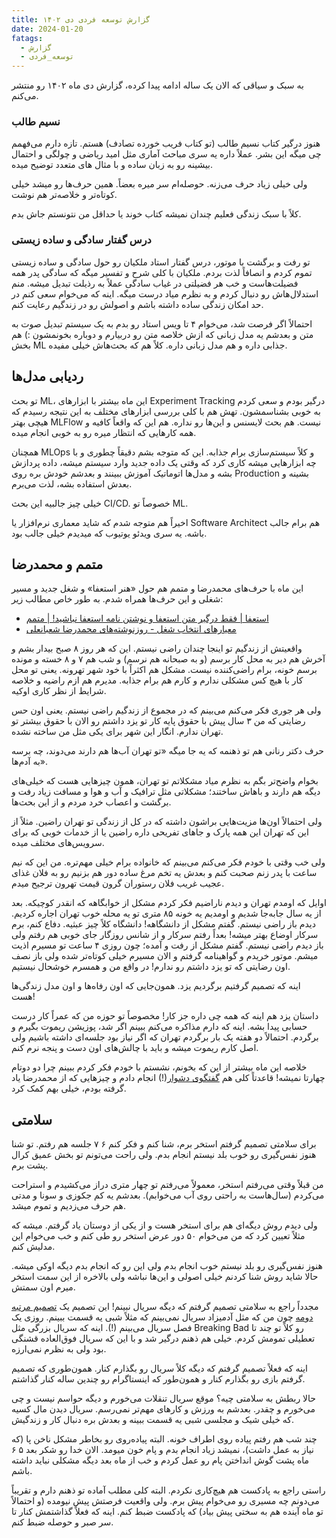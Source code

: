 ```yaml
---
title: گزارش توسعه فردی دی ۱۴۰۲
date: 2024-01-20
fatags:
  - گزارش
  - توسعه_فردی
---
```

به سبک و سیاقی که الان یک ساله ادامه پیدا کرده، گزارش دی ماه ۱۴۰۲ رو منتشر می‌کنم. 

### نسیم طالب
هنوز درگیر کتاب نسیم طالب (تو کتاب فریب خورده تصادف) هستم. تازه دارم می‌فهمم چی میگه این بشر. عملاً داره یه سری مباحث آماری مثل امید ریاضی و چولگی و احتمال بیشینه رو به زبان ساده و با مثال های متعدد توضیح میده. 

ولی خیلی زیاد حرف می‌زنه. حوصله‌ام سر میره بعضاً. همین حرف‌ها رو میشد خیلی کوتاه‌تر و خلاصه‌تر هم نوشت. 

کلاً با سبک زندگی فعلیم چندان نمیشه کتاب خوند یا حداقل من نتونستم جاش بدم. 

### درس گفتار سادگی و ساده زیستی
تو رفت و برگشت با موتور، درس گفتار استاد ملکیان رو حول سادگی و ساده زیستی تموم کردم و انصافاً لذت بردم. ملکیان با کلی شرح و تفسیر میگه که سادگی پدر همه فضیلت‌هاست و خب هر فضیلتی در غیاب سادگی عملاً به رذیلت تبدیل میشه. منم استدلال‌هاش رو دنبال کردم و به نظرم میاد درست میگه. اینه که می‌خوام سعی کنم در حد امکان زندگی ساده‌ داشته باشم و اصولش رو در زندگیم رعایت کنم. 

احتمالاً اگر فرصت شد، می‌خوام ۴ تا ویس استاد رو بدم به یک سیستم تبدیل صوت به متن و بعدشم یه مدل زبانی که ازش خلاصه متن رو دربیارم و دوباره بخونمشون :) هم بخش ML جذابی داره و هم مدل زبانی داره. کلاً هم که بحث‌هاش خیلی مفیده. 

## ردیابی مدل‌ها
تو بحث ML، این ماه بیشتر با ابزارهای Experiment Tracking درگیر بودم و سعی کردم به خوبی بشناسمشون. تهش هم با کلی بررسی ابزارهای مختلف به این نتیجه رسیدم که هیچی بهتر MLFlow نیست. هم بحث لایسنس و این‌ها رو نداره. هم این که واقعاً کافیه و همه کارهایی که انتظار میره رو به خوبی انجام میده.

همچنان MLOps و کلاً سیستم‌سازی برام جذابه. این که متوجه بشم دقیقاً چطوری و با چه ابزارهایی میشه کاری کرد که وقتی یک داده جدید وارد سیستم میشه، داده پردازش بشه و مدل‌ها اتوماتیک آموزش ببینند و بعدشم خودش بره روی Production بشینه و بعدش استفاده بشه، لذت می‌برم. 

خیلی چیز جالبیه این بحث CI/CD. خصوصاً تو ML. 

اخیراً هم متوجه شدم که شاید معماری نرم‌افزار یا Software Architect هم برام جالب باشه. یه سری ویدئو یوتیوب که میدیدم خیلی جالب بود. 
## متمم و محمدرضا
این ماه با حرف‌های محمدرضا و متمم هم حول «هنر استعفا» و شغل جدید و مسیر شغلی و این حرف‌ها همراه شدم. به طور خاص مطالب زیر:
- [استعفا | فقط درگیر متن استعفا و نوشتن نامه استعفا نباشید! | متمم](https://motamem.org/%D8%AF%D8%B1%D8%A8%D8%A7%D8%B1%D9%87-%D8%A7%D8%B3%D8%AA%D8%B9%D9%81%D8%A7/)
- [معیارهای انتخاب شغل - روزنوشته‌های محمدرضا شعبانعلی](https://mrshabanali.com/%D9%85%D8%B9%DB%8C%D8%A7%D8%B1%D9%87%D8%A7%DB%8C-%D8%A7%D9%86%D8%AA%D8%AE%D8%A7%D8%A8-%D8%B4%D8%BA%D9%84/)

واقعیتش از زندگیم تو اینجا چندان راضی نیستم. این که هر روز ۸ صبح بیدار بشم و آخرش هم دیر به محل کار برسم (و به صبحانه هم نرسم) و شب هم ۷ و ۸ خسته و مونده برسم خونه، برام راضی‌کننده نیست. مشکل هم اکثراً با خود شهر تهرونه. یعنی تو محل کار با هیچ کس مشکلی ندارم و کارم هم برام جذابه. مدیرم هم ازم راضیه و خلاصه شرایط از نظر کاری اوکیه. 

ولی هر جوری فکر می‌کنم می‌بینم که در مجموع از زندگیم راضی نیستم. یعنی اون حس رضایتی که من ۳ سال پیش با حقوق پایه کار تو یزد داشتم رو الان با حقوق بیشتر تو تهران ندارم. انگار این شهر برای یکی مثل من ساخته نشده. 

حرف دکتر رنانی هم تو ذهنمه که یه جا میگه «تو تهران آب‌ها هم دارند می‌دوند، چه برسه به آدم‌ها».

بخوام واضح‌تر بگم به نظرم میاد مشکلاتم تو تهران، همون چیزهایی هست که خیلی‌های دیگه هم دارند و باهاش ساختند؛ مشکلاتی مثل ترافیک و آب و هوا و مسافت زیاد رفت و برگشت و اعصاب خرد مردم و از این بحث‌ها. 

ولی احتمالاً اون‌ها مزیت‌هایی براشون داشته که در کل از زندگی تو تهران راضین. مثلاً از این که تهران این همه پارک و جاهای تفریحی داره راضین یا از خدمات خوبی که برای سرویس‌های مختلف میده. 

ولی خب وقتی با خودم فکر می‌کنم می‌بینم که خانواده برام خیلی مهم‌تره. من این که نیم ساعت با پدر زنم صحبت کنم و بعدش یه تخم مرغ ساده دور هم بزنیم رو به فلان غذای عجیب غریب فلان رستوران گرون قیمت تهرون ترجیح میدم. 

اوایل که اومدم تهران و دیدم ناراضیم فکر کردم مشکل از خوابگاهه که انقدر کوچیکه. بعد از یه سال جابه‌جا شدیم و اومدیم یه خونه ۸۵ متری تو یه محله خوب تهران اجاره کردیم. دیدم باز راضی نیستم. گفتم مشکل از دانشگاهه! دانشگاه کلاً چیز عبثیه. دفاع کنم، برم سرکار اوضاع بهتر میشه! بعداً رفتم سرکار و از شانس روزگار جای خوبی هم رفتم ولی باز دیدم راضی نیستم. گفتم مشکل از رفت و آمده؛ چون روزی ۴ ساعت تو مسیرم اذیت میشم. موتور خریدم و گواهینامه گرفتم و الان مسیرم خیلی کوتاه‌تر شده ولی باز نصف اون رضایتی که تو یزد داشتم رو ندارم! در واقع من و همسرم خوشحال نیستیم. 

اینه که تصمیم گرفتیم برگردیم یزد. همون‌جایی که اون رفاه‌‌ها و اون مدل زندگی‌ها هست! 

داستان یزد هم اینه که همه چی داره جز کار! مخصوصاً تو حوزه من که عمراً کار درست حسابی پیدا بشه. اینه که دارم مذاکره می‌کنم ببینم اگر شد، پوزیشن ریموت بگیرم و برگردم. احتمالاً دو هفته یک بار برگردم تهران که اگر نیاز بود جلسه‌ای داشته باشیم ولی اصل کارم ریموت میشه و باید با چالش‌های اون دست و پنجه نرم کنم.

خلاصه این ماه بیشتر از این که بخونم، نشستم با خودم فکر کردم ببینم چرا دو دوتام چهارتا نمیشه! قاعدتاً کلی هم [گفتگوی دشوار](https://motamem.org/%D9%81%D8%A7%DB%8C%D9%84-%D8%B5%D9%88%D8%AA%DB%8C-%DA%AF%D9%81%D8%AA%DA%AF%D9%88%D9%87%D8%A7%DB%8C-%D8%AF%D8%B4%D9%88%D8%A7%D8%B1/)(!) انجام دادم و چیزهایی که از محمدرضا یاد گرفته بودم، خیلی بهم کمک کرد. 

## سلامتی
برای سلامتی تصمیم گرفتم استخر برم، شنا کنم و فکر کنم ۶ ۷ جلسه هم رفتم. تو شنا هنوز نفس‌گیری رو خوب بلد نیستم انجام بدم. ولی راحت می‌تونم تو بخش عمیق کرال پشت برم. 

من قبلاً وقتی می‌رفتم استخر، معمولاً می‌رفتم تو چهار متری دراز می‌کشیدم و استراحت می‌کردم (سال‌هاست به راحتی روی آب می‌خوابم). بعدشم یه کم جکوزی و سونا و مدتی هم حرف می‌زدیم و تموم میشد. 

ولی دیدم روش دیگه‌ای هم برای استخر هست و از یکی از دوستان یاد گرفتم. میشه که مثلاً تعیین کرد که من می‌خوام ۵۰ دور عرض استخر رو طی کنم و خب می‌خوام این مدلیش کنم.

هنوز نفس‌گیری رو بلد نیستم خوب انجام بدم ولی این رو که انجام بدم دیگه اوکی میشه. حالا شاید روش شنا کردنم خیلی اصولی و این‌ها نباشه ولی بالاخره از این سمت استخر میرم اون سمتش. 

مجدداً راجع به سلامتی تصمیم گرفتم که دیگه سریال نبینم! این تصمیم یک [تصمیم مرتبه دومه](https://mrshabanali.com/%D8%AA%D8%B5%D9%85%DB%8C%D9%85-%D9%87%D8%A7%DB%8C-%D9%85%D8%B1%D8%AA%D8%A8%D9%87-%D8%AF%D9%88/) چون من که مثل آدمیزاد سریال نمی‌بینم که مثلاً شبی یه قسمت ببینم. روزی یک فصل سریال می‌بینم (!). اینه که سریال بزرگی مثل Breaking Bad رو کلاً تو چند تا تعطیلی تمومش کردم. خیلی هم ذهنم درگیر شد و با این که سریال فوق‌العاده قشنگی بود ولی به نظرم نمی‌ارزه. 

اینه که فعلاً تصمیم‌ گرفتم که دیگه کلاً سریال رو بگذارم کنار. همون‌طوری که تصمیم گرفتم بازی رو بگذارم کنار و همون‌طور که اینستاگرام رو چندین ساله کنار گذاشتم.

حالا ربطش به سلامتی چیه؟ موقع سریال تنقلات می‌خورم و دیگه حواسم نیست و چی می‌خورم و چقدر. بعدشم به ورزش و کارهای مهم‌تر نمی‌رسم. سریال دیدن مال کسیه که خیلی شیک و مجلسی شبی یه قسمت ببینه و بعدش بره دنبال کار و زندگیش.

چند شب هم رفتم پیاده روی اطراف خونه. البته پیاده‌روی رو بخاطر مشکل ناخن پا (که نیاز به عمل داشت)، نمیشد زیاد انجام بدم و پام خون میومد. الان خدا رو شکر بعد ۵ ۶ ماه پشت گوش انداختن پام رو عمل کردم و خب از ماه بعد دیگه مشکلی نباید داشته باشم. 

راستی راجع به پادکست هم هیچ‌کاری نکردم. البته کلی مطلب آماده تو ذهنم دارم و تقریباً می‌دونم چه مسیری رو می‌خوام پیش برم. ولی واقعیت فرصتش پیش نیومده (و احتمالاً تو ماه آینده هم به سختی پیش بیاد) که پادکست ضبط کنم. اینه که فعلاً گذاشتمش کنار تا سر صبر و حوصله ضبط کنم. 

